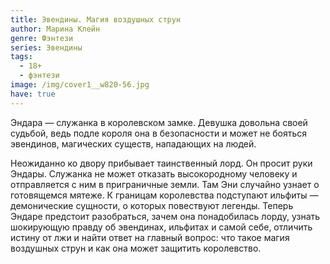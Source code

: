 ```yaml
---
title: Эвендины. Магия воздушных струн
author: Марина Клейн
genre: Фэнтези
series: Эвендины
tags:
  - 18+
  - фэнтези
image: /img/cover1__w820-56.jpg
have: true
---
```

Эндара — служанка в королевском замке. Девушка довольна своей судьбой, ведь подле короля она в безопасности и может не бояться эвендинов, магических существ, нападающих на людей.

Неожиданно ко двору прибывает таинственный лорд. Он просит руки Эндары. Служанка не может отказать высокородному человеку и отправляется с ним в приграничные земли. Там Эни случайно узнает о готовящемся мятеже. К границам королевства подступают ильфиты — демонические сущности, о которых повествуют легенды. Теперь Эндаре предстоит разобраться, зачем она понадобилась лорду, узнать шокирующую правду об эвендинах, ильфитах и самой себе, отличить истину от лжи и найти ответ на главный вопрос: что такое магия воздушных струн и как она может защитить королевство.